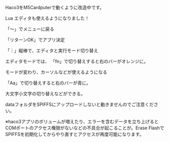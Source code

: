 Haco3をM5Cardputerで動くように改造中です。

Lua エディタも使えるようになりました！

「〜」でメニューに戻る

「リターンOK」でアプリ決定

「｜」縦棒で、エディタと実行モード切り替え

エディタモードでは、
「fn」で切り替えすると右のバーがオレンジに。

モードが変わり、カーソルなどが使えるようになる

「Aa」で切り替えすると右のバーが青に。

大文字小文字の切り替えなどができる。


dataフォルダをSPIFFSにアップロードしないと動きませんのでご注意ください。

※haco3アプリのボリュームが増えたり、エラーを含むデータを立ち上げるとCOMポートのアクセス権限がないなどの不具合が起こることが。Erase FlashでSPIFFSを初期化してからやり直すとアクセスが再度可能になります。

